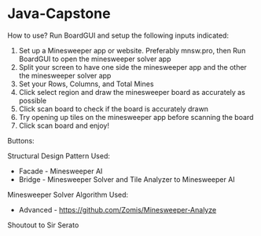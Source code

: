 # Java-Capstone

How to use?
Run BoardGUI and setup the following inputs indicated:
1. Set up a Minesweeper app or website. Preferably mnsw.pro, then Run BoardGUI to open the minesweeper solver app
2. Split your screen to have one side the minesweeper app and the other the minesweeper solver app
3. Set your Rows, Columns, and Total Mines
4. Click select region and draw the minesweeper board as accurately as possible
5. Click scan board to check if the board is accurately drawn
6. Try opening up tiles on the minesweeper app before scanning the board
7. Click scan board and enjoy!

Buttons:




Structural Design Pattern Used:
*  Facade - Minesweeper AI
*  Bridge - Minesweeper Solver and Tile Analyzer to Minesweeper AI

Minesweeper Solver Algorithm Used:
*  Advanced - https://github.com/Zomis/Minesweeper-Analyze

Shoutout to Sir Serato
